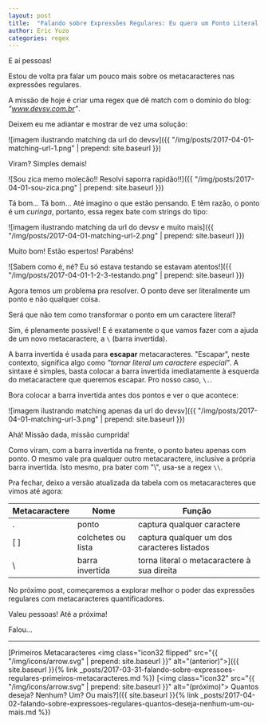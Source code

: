 ```yaml
---
layout: post
title:  "Falando sobre Expressões Regulares: Eu quero um Ponto Literal e ponto final!"
author: Eric Yuzo
categories: regex
---
```

E aí pessoas!

Estou de volta pra falar um pouco mais sobre os metacaracteres nas expressões regulares.

A missão de hoje é criar uma regex que dê match com o domínio do blog: _"www.devsv.com.br"_.

Deixem eu me adiantar e mostrar de vez uma solução:

![imagem ilustrando matching da url do devsv]({{ "/img/posts/2017-04-01-matching-url-1.png" | prepend: site.baseurl }})

Viram? Simples demais!

![Sou zica memo molecão!! Resolvi saporra rapidão!!]({{ "/img/posts/2017-04-01-sou-zica.png" | prepend: site.baseurl }})

Tá bom... Tá bom... Até imagino o que estão pensando. E têm razão, o ponto é um _curinga_, portanto, essa regex bate com strings do tipo:

![imagem ilustrando matching da url do devsv e muito mais]({{ "/img/posts/2017-04-01-matching-url-2.png" | prepend: site.baseurl }})

Muito bom! Estão espertos! Parabéns!

![Sabem como é, né? Eu só estava testando se estavam atentos!]({{ "/img/posts/2017-04-01-1-2-3-testando.png" | prepend: site.baseurl }})

Agora temos um problema pra resolver. O ponto deve ser literalmente um ponto e não qualquer coisa.

Será que não tem como transformar o ponto em um caractere literal?

Sim, é plenamente possível! E é exatamente o que vamos fazer com a ajuda de um novo metacaractere, a `\` (barra invertida).

A barra invertida é usada para **escapar** metacaracteres. "Escapar", neste contexto, significa algo como _"tornar literal um caractere especial"_. A sintaxe é simples, basta colocar a barra invertida imediatamente à esquerda do metacaractere que queremos escapar. Pro nosso caso, `\.`.

Bora colocar a barra invertida antes dos pontos e ver o que acontece:

![imagem ilustrando matching apenas da url do devsv]({{ "/img/posts/2017-04-01-matching-url-3.png" | prepend: site.baseurl }})

Ahá! Missão dada, missão cumprida!

Como viram, com a barra invertida na frente, o ponto bateu apenas com ponto. O mesmo vale pra qualquer outro metacaractere, inclusive a própria barra invertida. Isto mesmo, pra bater com "\\", usa-se a regex `\\`.

Pra fechar, deixo a versão atualizada da tabela com os metacaracteres que vimos até agora:

<table class="table table-bordered">
  <thead>
    <tr>
      <th>Metacaractere</th><th>Nome</th><th>Função</th>
    </tr>
  </thead>
  <tbody>
    <tr>
      <td>.</td><td>ponto</td><td>captura qualquer caractere</td>
    </tr>
    <tr>
      <td>[ ]</td><td>colchetes ou lista</td><td>captura qualquer um dos caracteres listados</td>
    </tr>
    <tr>
      <td>\</td><td>barra invertida</td><td>torna literal o metacaractere à sua direita</td>
    </tr>
  </tbody>
</table>

No próximo post, começaremos a explorar melhor o poder das expressões regulares com metacaracteres quantificadores.

Valeu pessoas! Até a próxima!

Falou...

---

<span class="previous-post">[Primeiros Metacaracteres <img class="icon32 flipped" src="{{ "/img/icons/arrow.svg" | prepend: site.baseurl }}" alt="(anterior)">]({{ site.baseurl }}{% link _posts/2017-03-31-falando-sobre-expressoes-regulares-primeiros-metacaracteres.md %})</span> <span class="next-post">[<img class="icon32" src="{{ "/img/icons/arrow.svg" | prepend: site.baseurl }}" alt="(próximo)"> Quantos deseja? Nenhum? Um? Ou mais?]({{ site.baseurl }}{% link _posts/2017-04-02-falando-sobre-expressoes-regulares-quantos-deseja-nenhum-um-ou-mais.md %})</span>
